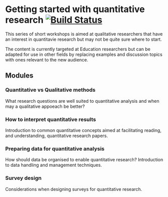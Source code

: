 # Getting started with quantitative research [![Build Status](https://travis-ci.com/humburg/quant-getting-started.svg?branch=master)](https://travis-ci.com/humburg/quant-getting-started)

This series of short workshops is aimed at qualitative researchers that have an
interest in quantitavie research but may not be quite sure where to start.

The content is currently targeted at Education researchers but can be adapted
for use in other fields by replacing examples and discussion topics with ones
relevant to the new audience.

## Modules

### Quantitative vs Qualitative methods

What research questions are well suited to quantitative analysis and when may
a qualitative appoeach be better?

### How to interpret quantitative results

Introduction to common quantitative concepts aimed at facilitating reading,
and understanding, quantitative research papers.

### Preparing data for quantitative analysis

How should data be organised to enable quantitative research? Introduction
to data handling and management techniques.

### Survey design

Considerations when designing surveys for quantitative research.
